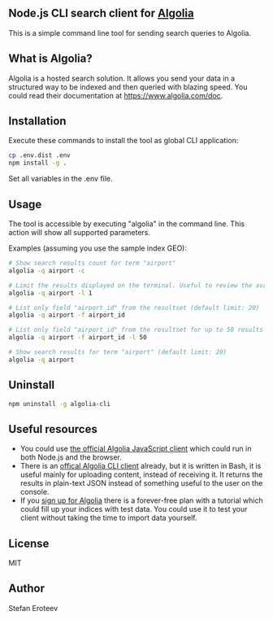## Node.js CLI search client for [Algolia](https://www.algolia.com)
This is a simple command line tool for sending search queries to Algolia.

## What is Algolia?

Algolia is a hosted search solution. It allows you send your data in a structured way to be indexed and then queried with blazing speed. You could read their documentation at https://www.algolia.com/doc.

## Installation

Execute these commands to install the tool as global CLI application:
```bash
cp .env.dist .env
npm install -g .
```
Set all variables in the .env file.

## Usage
The tool is accessible by executing "algolia" in the command line. This action will show all supported parameters.

Examples (assuming you use the sample index GEO):
```bash
# Show search results count for term "airport"
algolia -q airport -c

# Limit the results displayed on the terminal. Useful to review the available results.
algolia -q airport -l 1

# List only field "airport_id" from the resultset (default limit: 20)
algolia -q airport -f airport_id

# List only field "airport_id" from the resultset for up to 50 results
algolia -q airport -f airport_id -l 50

# Show search results for term "airport" (default limit: 20) 
algolia -q airport
```
## Uninstall
```bash
npm uninstall -g algolia-cli
```
## Useful resources

- You could use [the official Algolia JavaScript client](https://github.com/algolia/algoliasearch-client-js) which could run in both Node.js and the browser.
- There is an [offical Algolia CLI client](https://github.com/algolia/algoliasearch-client-cmd) already, but it is written in Bash, it is useful mainly for uploading content, instead of receiving it. It returns the results in plain-text JSON instead of something useful to the user on the console.
- If you [sign up for Algolia](https://www.algolia.com/users/sign_up) there is a forever-free plan with a tutorial which could fill up your indices with test data. You could use it to test your client without taking the time to import data yourself.


## License
MIT

## Author
Stefan Eroteev